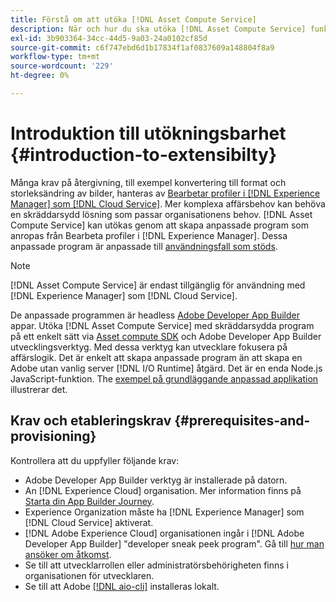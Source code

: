 ```yaml
---
title: Förstå om att utöka [!DNL Asset Compute Service]
description: När och hur du ska utöka [!DNL Asset Compute Service] funktioner för att hantera egna resurser.
exl-id: 3b903364-34cc-44d5-9a03-24a0102cf85d
source-git-commit: c6f747ebd6d1b17834f1af0837609a148804f8a9
workflow-type: tm+mt
source-wordcount: '229'
ht-degree: 0%

---
```


# Introduktion till utökningsbarhet {#introduction-to-extensibilty}

Många krav på återgivning, till exempel konvertering till format och storleksändring av bilder, hanteras av [Bearbetar profiler i [!DNL Experience Manager] som [!DNL Cloud Service]](https://experienceleague.adobe.com/en/docs/experience-manager-cloud-service/content/assets/asset-microservices-overview). Mer komplexa affärsbehov kan behöva en skräddarsydd lösning som passar organisationens behov. [!DNL Asset Compute Service] kan utökas genom att skapa anpassade program som anropas från Bearbeta profiler i [!DNL Experience Manager]. Dessa anpassade program är anpassade till [användningsfall som stöds](https://experienceleague.adobe.com/en/docs/experience-manager-cloud-service/content/assets/manage/asset-microservices-configure-and-use).

>[!NOTE]
>
>[!DNL Asset Compute Service] är endast tillgänglig för användning med [!DNL Experience Manager] som [!DNL Cloud Service].

De anpassade programmen är headless [Adobe Developer App Builder](https://github.com/AdobeDocs/app-builder) appar. Utöka [!DNL Asset Compute Service] med skräddarsydda program på ett enkelt sätt via [Asset compute SDK](https://github.com/adobe/asset-compute-sdk) och Adobe Developer App Builder utvecklingsverktyg. Med dessa verktyg kan utvecklare fokusera på affärslogik. Det är enkelt att skapa anpassade program än att skapa en Adobe utan vanlig server [!DNL I/O Runtime] åtgärd. Det är en enda Node.js JavaScript-funktion. The [exempel på grundläggande anpassad applikation](https://github.com/adobe/asset-compute-example-workers/blob/master/projects/worker-basic/worker-basic.js) illustrerar det.

## Krav och etableringskrav {#prerequisites-and-provisioning}

Kontrollera att du uppfyller följande krav:

* Adobe Developer App Builder verktyg är installerade på datorn.
* An [!DNL Experience Cloud] organisation. Mer information finns på [Starta din App Builder Journey](https://developer.adobe.com/app-builder/docs/getting_started/#acquire-access-and-credentials).
* Experience Organization måste ha [!DNL Experience Manager] som [!DNL Cloud Service] aktiverat.
* [!DNL Adobe Experience Cloud] organisationen ingår i [!DNL Adobe Developer App Builder] &quot;developer sneak peek program&quot;. Gå till [hur man ansöker om åtkomst](https://developer.adobe.com/app-builder/docs/overview/getting_access).
* Se till att utvecklarrollen eller administratörsbehörigheten finns i organisationen för utvecklaren.
* Se till att Adobe [[!DNL aio-cli]](https://github.com/adobe/aio-cli) installeras lokalt.

<!-- TBD for later:

* What all accesses and licenses are required?
* What all permissions are required to create, debug, and deploy custom applications?
* How do developers get access and provision the required apps?
* What is repository management?
* Anything on security and data transfer?
* What about handling personal or sensitive information?
* Custom application SLA is dependent on SLAs of various services it depends on.
* Document how the devs can get to know the KPIs of their custom applications. The KPIs are dependent on the performance at Adobe's side, amongst other things.
-->
